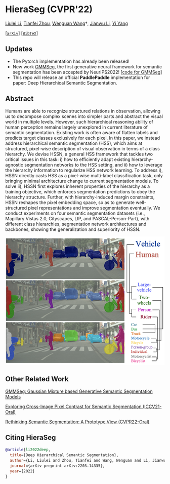 # HieraSeg (CVPR'22)
[Liulei Li](https://scholar.google.com/citations?user=eCrBWngAAAAJ&hl=en), [Tianfei Zhou](https://www.tfzhou.com/), [Wenguan Wang](https://sites.google.com/view/wenguanwang/)&dagger;, [Jianwu Li](https://scholar.google.com/citations?hl=en&user=rWIZNIwAAAAJ), [Yi Yang](https://scholar.google.com/citations?user=RMSuNFwAAAAJ&hl=en)

[[`arXiv`](https://arxiv.org/abs/2203.14335)] [[`BibTeX`](#CitingHieraSeg)]

## Updates
* The Pytorch implementation has already been released!
* New work [GMMSeg](https://arxiv.org/abs/2210.02025), the first generative neural framework for semantic segmentation has been accepted by NeurIPS2022! [[code for GMMSeg](https://github.com/leonnnop/GMMSeg)]
* This repo will release an official **PaddlePaddle** implementation for paper: Deep Hierarchical Semantic Segmentation.

## Abstract
Humans are able to recognize structured relations in observation, allowing us to decompose complex scenes into simpler parts and abstract the visual world in multiple levels. However, such hierarchical reasoning ability of human perception remains largely unexplored in current literature of semantic segmentation. Existing work is often aware of flatten labels and predicts target classes exclusively for each pixel. In this paper, we instead address hierarchical semantic segmentation (HSS), which aims at structured, pixel-wise description of visual observation in terms of a class hierarchy. We devise HSSN, a general HSS framework that tackles two critical issues in this task: i) how to efficiently adapt existing hierarchy-agnostic segmentation networks to the HSS setting, and ii) how to leverage the hierarchy information to regularize HSS network learning. To address i), HSSN directly casts HSS as a pixel-wise multi-label classification task, only bringing minimal architecture change to current segmentation models. To solve ii), HSSN first explores inherent properties of the hierarchy as a training objective, which enforces segmentation predictions to obey the hierarchy structure. Further, with hierarchy-induced margin constraints, HSSN reshapes the pixel embedding space, so as to generate well-structured pixel representations and improve segmentation eventually. We conduct experiments on four semantic segmentation datasets (i.e., Mapillary Vistas 2.0, Cityscapes, LIP, and PASCAL-Person-Part), with different class hierarchies, segmentation network architectures and backbones, showing the generalization and superiority of HSSN.
<p align="center">
<img src="https://github.com/0liliulei/HieraSeg/blob/main/fig.png" width="650">
</p>

## Other Related Work
[GMMSeg: Gaussian Mixture based Generative Semantic Segmentation Models](https://github.com/leonnnop/GMMSeg)

[Exploring Cross-Image Pixel Contrast for Semantic Segmentation (ICCV21-Oral)](https://github.com/tfzhou/ContrastiveSeg)

[Rethinking Semantic Segmentation: A Prototype View (CVPR22-Oral)](https://github.com/tfzhou/ProtoSeg)

## <a name="CitingHieraSeg"></a>Citing HieraSeg
```BibTeX
@article{li2022deep,
  title={Deep Hierarchical Semantic Segmentation},
  author={Li, Liulei and Zhou, Tianfei and Wang, Wenguan and Li, Jianwu and Yang, Yi},
  journal={arXiv preprint arXiv:2203.14335},
  year={2022}
}
```
